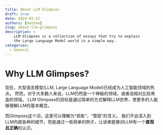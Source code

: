 ```yaml
---
title: About LLM Glimpses
draft: true
date: 2024-03-22
authors: [mathew]
slug: about-llm-glimpses
description: >
    LLM Glimpses is a collection of essays that try to explain
    the Large Language Model world in a simple way.
categories:
  - General
---
```


# Why LLM Glimpses?
现在，大型语言模型(LLM, Large Language Model)已经成为人工智能领域的热点。
然而，对于大多数人来说，LLM仍然是一个神秘的领域，或者说相对比较黑盒的领域。
LLM Glimpses的目标是通过简单的方式解释LLM世界，使更多的人能够理解LLM的基本概念。

而Glimpses这个词，这里可以理解为“掠影”，“管窥”的含义。
我们不会深入到LLM内部各种的细节，而是通过一些简单的例子，让读者能够对LLM有一个**直观且正确**的认识。
